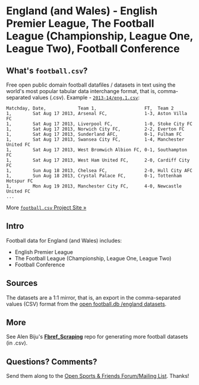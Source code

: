 # England (and Wales) - English Premier League, The Football League (Championship, League One, League Two), Football Conference

## What's `football.csv`?

Free open public domain football datafiles / datasets in text using
the world's most popular tabular data interchange format, that is, comma-separated values (.csv).
Example - [`2013-14/eng.1.csv`](2010s/2013-14/eng.1.csv):

```
Matchday, Date,            Team 1,                  FT,  Team 2
1,        Sat Aug 17 2013, Arsenal FC,              1-3, Aston Villa FC
1,        Sat Aug 17 2013, Liverpool FC,            1-0, Stoke City FC
1,        Sat Aug 17 2013, Norwich City FC,         2-2, Everton FC
1,        Sat Aug 17 2013, Sunderland AFC,          0-1, Fulham FC
1,        Sat Aug 17 2013, Swansea City FC,         1-4, Manchester United FC
1,        Sat Aug 17 2013, West Bromwich Albion FC, 0-1, Southampton FC
1,        Sat Aug 17 2013, West Ham United FC,      2-0, Cardiff City FC
1,        Sun Aug 18 2013, Chelsea FC,              2-0, Hull City AFC
1,        Sun Aug 18 2013, Crystal Palace FC,       0-1, Tottenham Hotspur FC
1,        Mon Aug 19 2013, Manchester City FC,      4-0, Newcastle United FC
...
```

More [`football.csv` Project Site »](http://footballcsv.github.io)


## Intro

Football data for England (and Wales) includes:

- English Premier League
- The Football League (Championship, League One, League Two)
- Football Conference


## Sources

The datasets are a 1:1 mirror, that is, an export in the comma-separated values (CSV) format from the [open football.db /england datasets](https://github.com/openfootball/england).


##  More

See Alen Biju's [**Fbref_Scraping**](https://github.com/Berserk21/Fbref_Scraping) repo for generating more  football datasets (in .csv).




## Questions? Comments?

Send them along to the
[Open Sports & Friends Forum/Mailing List](http://groups.google.com/group/opensport).
Thanks!
